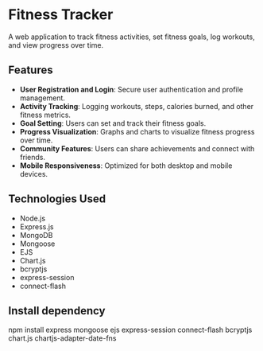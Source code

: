 # Fitness Tracker

A web application to track fitness activities, set fitness goals, log workouts, and view progress over time.

## Features

- **User Registration and Login**: Secure user authentication and profile management.
- **Activity Tracking**: Logging workouts, steps, calories burned, and other fitness metrics.
- **Goal Setting**: Users can set and track their fitness goals.
- **Progress Visualization**: Graphs and charts to visualize fitness progress over time.
- **Community Features**: Users can share achievements and connect with friends.
- **Mobile Responsiveness**: Optimized for both desktop and mobile devices.

## Technologies Used

- Node.js
- Express.js
- MongoDB
- Mongoose
- EJS
- Chart.js
- bcryptjs
- express-session
- connect-flash

## Install dependency

npm install express mongoose ejs express-session connect-flash bcryptjs chart.js chartjs-adapter-date-fns





